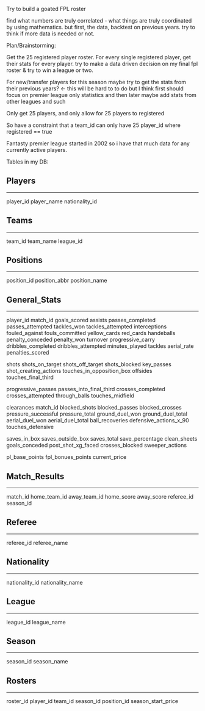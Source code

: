 Try to build a goated FPL roster

find what numbers are truly correlated - what things are truly coordinated by using mathematics. but first, the data, backtest on previous years. try to think if more data is needed or not.

Plan/Brainstorming:

Get the 25 registered player roster. For every single registered player, get their stats for every player. try to make a data driven decision on my final fpl roster & try to win a league or two.

For new/transfer players for this season maybe try to get the stats from their previous years? <- this will be hard to to do but I think first should focus on premier league only statistics and then later maybe add stats from other leagues and such

Only get 25 players, and only allow for 25 players to registered

So have a constraint that a team_id can only have 25 player_id where registered == true

Fantasty premier league started in 2002 so i have that much data for any currently active players.

Tables in my DB:

## Players

---

player_id player_name nationality_id

## Teams

---

team_id team_name league_id

## Positions

---

position_id position_abbr position_name

## General_Stats

---

player_id match_id goals_scored assists passes_completed passes_attempted tackles_won tackles_attempted interceptions fouled_against fouls_committed yellow_cards red_cards handeballs penalty_conceded penalty_won turnover progressive_carry dribbles_completed dribbles_attempted minutes_played tackles aerial_rate penalties_scored

shots shots_on_target shots_off_target shots_blocked key_passes shot_creating_actions touches_in_opposition_box offsides touches_final_third

progressive_passes passes_into_final_third crosses_completed crosses_attempted through_balls touches_midfield

clearances match_id blocked_shots blocked_passes blocked_crosses pressure_successful pressure_total ground_duel_won ground_duel_total aerial_duel_won aerial_duel_total ball_recoveries defensive_actions_x_90 touches_defensive

saves_in_box saves_outside_box saves_total save_percentage clean_sheets goals_conceded post_shot_xg_faced crosses_blocked sweeper_actions

pl_base_points fpl_bonues_points current_price

## Match_Results

---

match_id home_team_id away_team_id home_score away_score referee_id season_id

## Referee

---

referee_id referee_name

## Nationality

---

nationality_id nationality_name

## League

---

league_id league_name

## Season

---

season_id season_name

## Rosters

---

roster_id player_id team_id season_id position_id season_start_price
